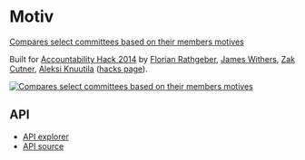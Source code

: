 # Motiv

[Compares select committees based on their members motives](http://www.zakcutner.uk/motiv/)

Built for [Accountability Hack 2014] by [Florian Rathgeber], [James Withers],
[Zak Cutner], [Aleksi Knuutila] ([hacks page]).

[![Compares select committees based on their members motives](http://s3.amazonaws.com/rs-hacks/images/572/project/motiv.jpg)](http://www.zakcutner.uk/motiv/)

## API

* [API explorer]
* [API source]

[Accountability Hack 2014]: http://accountabilityhack.org
[Florian Rathgeber]: https://twitter.com/frathgeber
[James Withers]: https://github.com/jamesw966
[Zak Cutner]: https://twitter.com/zcutner
[Aleksi Knuutila]: https://twitter.com/knuutila
[hacks page]: http://hacks.rewiredstate.org/events/acchack14/motiv
[API explorer]: https://motiv.herokuapp.com/explorer/
[API source]: http://github.com/kynan/motiv
